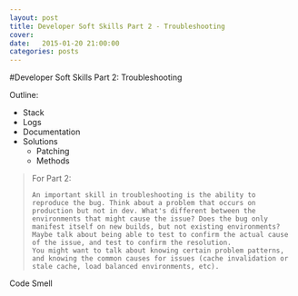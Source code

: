 ```yaml
---
layout: post
title: Developer Soft Skills Part 2 - Troubleshooting
cover:
date:   2015-01-20 21:00:00
categories: posts
---
```


#Developer Soft Skills Part 2: Troubleshooting

Outline:

* Stack
* Logs
* Documentation
* Solutions
	* Patching
	* Methods

> For Part 2:
>
>     An important skill in troubleshooting is the ability to reproduce the bug. Think about a problem that occurs on production but not in dev. What's different between the environments that might cause the issue? Does the bug only manifest itself on new builds, but not existing environments?
>     Maybe talk about being able to test to confirm the actual cause of the issue, and test to confirm the resolution.
>     You might want to talk about knowing certain problem patterns, and knowing the common causes for issues (cache invalidation or stale cache, load balanced environments, etc).


Code Smell

